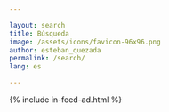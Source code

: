 ```yaml
---

layout: search
title: Búsqueda
image: /assets/icons/favicon-96x96.png
author: esteban_quezada
permalink: /search/
lang: es

---
```


{% include in-feed-ad.html %}